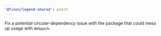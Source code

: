 ```yaml
---
'@finos/legend-shared': patch
---
```


Fix a potential circular-dependency issue with the package that could mess up usage with `Webpack`.
